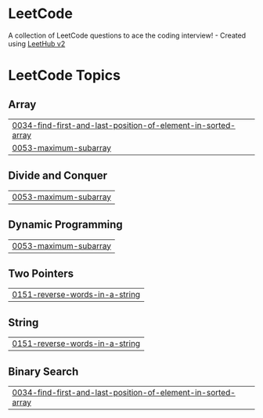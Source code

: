 # LeetCode
A collection of LeetCode questions to ace the coding interview! - Created using [LeetHub v2](https://github.com/arunbhardwaj/LeetHub-2.0)

<!---LeetCode Topics Start-->
# LeetCode Topics
## Array
|  |
| ------- |
| [0034-find-first-and-last-position-of-element-in-sorted-array](https://github.com/prathyu-08/LeetCode/tree/master/0034-find-first-and-last-position-of-element-in-sorted-array) |
| [0053-maximum-subarray](https://github.com/prathyu-08/LeetCode/tree/master/0053-maximum-subarray) |
## Divide and Conquer
|  |
| ------- |
| [0053-maximum-subarray](https://github.com/prathyu-08/LeetCode/tree/master/0053-maximum-subarray) |
## Dynamic Programming
|  |
| ------- |
| [0053-maximum-subarray](https://github.com/prathyu-08/LeetCode/tree/master/0053-maximum-subarray) |
## Two Pointers
|  |
| ------- |
| [0151-reverse-words-in-a-string](https://github.com/prathyu-08/LeetCode/tree/master/0151-reverse-words-in-a-string) |
## String
|  |
| ------- |
| [0151-reverse-words-in-a-string](https://github.com/prathyu-08/LeetCode/tree/master/0151-reverse-words-in-a-string) |
## Binary Search
|  |
| ------- |
| [0034-find-first-and-last-position-of-element-in-sorted-array](https://github.com/prathyu-08/LeetCode/tree/master/0034-find-first-and-last-position-of-element-in-sorted-array) |
<!---LeetCode Topics End-->